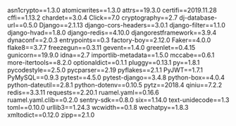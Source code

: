 asn1crypto==1.3.0
atomicwrites==1.3.0
attrs==19.3.0
certifi==2019.11.28
cffi==1.13.2
chardet==3.0.4
Click==7.0
cryptography==2.7
dj-database-url==0.5.0
Django==2.1.13
django-cors-headers==3.0.1
django-filter==1.1.0
django-hvad==1.8.0
django-redis==4.10.0
djangorestframework==3.9.4
dynaconf==2.0.3
entrypoints==0.3
factory-boy==2.12.0
Faker==4.0.0
flake8==3.7.7
freezegun==0.3.11
gevent==1.4.0
greenlet==0.4.15
gunicorn==19.9.0
idna==2.7
importlib-metadata==1.5.0
mccabe==0.6.1
more-itertools==8.2.0
optionaldict==0.1.1
pluggy==0.13.1
py==1.8.1
pycodestyle==2.5.0
pycparser==2.19
pyflakes==2.1.1
PyJWT==1.7.1
PyMySQL==0.9.3
pytest==4.5.0
pytest-django==3.4.8
python-box==4.0.4
python-dateutil==2.8.1
python-dotenv==0.10.5
pytz==2018.4
qiniu==7.2.2
redis==3.3.11
requests==2.20.1
ruamel.yaml==0.16.6
ruamel.yaml.clib==0.2.0
sentry-sdk==0.8.0
six==1.14.0
text-unidecode==1.3
toml==0.10.0
urllib3==1.24.3
wcwidth==0.1.8
wechatpy==1.8.3
xmltodict==0.12.0
zipp==2.1.0

